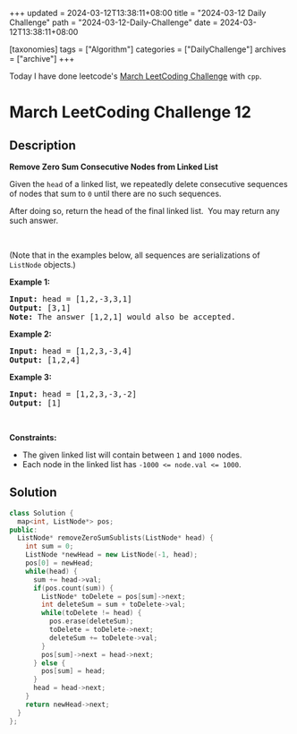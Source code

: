 +++
updated = 2024-03-12T13:38:11+08:00
title = "2024-03-12 Daily Challenge"
path = "2024-03-12-Daily-Challenge"
date = 2024-03-12T13:38:11+08:00

[taxonomies]
tags = ["Algorithm"]
categories = ["DailyChallenge"]
archives = ["archive"]
+++

Today I have done leetcode's [March LeetCoding Challenge](https://leetcode.com/problems/remove-zero-sum-consecutive-nodes-from-linked-list/) with `cpp`.

<!-- more -->

# March LeetCoding Challenge 12

## Description

**Remove Zero Sum Consecutive Nodes from Linked List**

<p>Given the <code>head</code> of a linked list, we repeatedly delete consecutive sequences of nodes that sum to <code>0</code> until there are no such sequences.</p>

<p>After doing so, return the head of the final linked list.&nbsp; You may return any such answer.</p>

<p>&nbsp;</p>
<p>(Note that in the examples below, all sequences are serializations of <code>ListNode</code> objects.)</p>

<p><strong class="example">Example 1:</strong></p>

<pre>
<strong>Input:</strong> head = [1,2,-3,3,1]
<strong>Output:</strong> [3,1]
<strong>Note:</strong> The answer [1,2,1] would also be accepted.
</pre>

<p><strong class="example">Example 2:</strong></p>

<pre>
<strong>Input:</strong> head = [1,2,3,-3,4]
<strong>Output:</strong> [1,2,4]
</pre>

<p><strong class="example">Example 3:</strong></p>

<pre>
<strong>Input:</strong> head = [1,2,3,-3,-2]
<strong>Output:</strong> [1]
</pre>

<p>&nbsp;</p>
<p><strong>Constraints:</strong></p>

<ul>
	<li>The given linked list will contain between <code>1</code> and <code>1000</code> nodes.</li>
	<li>Each node in the linked list has <code>-1000 &lt;= node.val &lt;= 1000</code>.</li>
</ul>


## Solution

``` cpp
class Solution {
  map<int, ListNode*> pos;
public:
  ListNode* removeZeroSumSublists(ListNode* head) {
    int sum = 0;
    ListNode *newHead = new ListNode(-1, head);
    pos[0] = newHead;
    while(head) {
      sum += head->val;
      if(pos.count(sum)) {
        ListNode* toDelete = pos[sum]->next;
        int deleteSum = sum + toDelete->val;
        while(toDelete != head) {
          pos.erase(deleteSum);
          toDelete = toDelete->next;
          deleteSum += toDelete->val;
        }
        pos[sum]->next = head->next;
      } else {
        pos[sum] = head;
      }
      head = head->next;
    }
    return newHead->next;
  }
};
```
